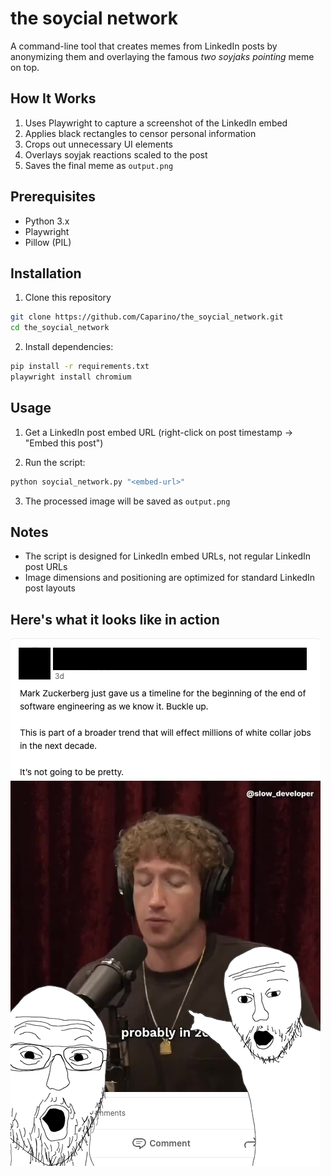# the soycial network

A command-line tool that creates memes from LinkedIn posts by anonymizing them and overlaying the famous *two soyjaks pointing* meme on top.

## How It Works
1. Uses Playwright to capture a screenshot of the LinkedIn embed
2. Applies black rectangles to censor personal information
3. Crops out unnecessary UI elements
4. Overlays soyjak reactions scaled to the post
5. Saves the final meme as `output.png`

## Prerequisites
- Python 3.x
- Playwright
- Pillow (PIL)

## Installation
1. Clone this repository
```bash
git clone https://github.com/Caparino/the_soycial_network.git
cd the_soycial_network
```

2. Install dependencies:
```bash
pip install -r requirements.txt
playwright install chromium
```

## Usage
1. Get a LinkedIn post embed URL (right-click on post timestamp → "Embed this post")

2. Run the script:
```bash
python soycial_network.py "<embed-url>"
```

3. The processed image will be saved as `output.png`
   
## Notes
- The script is designed for LinkedIn embed URLs, not regular LinkedIn post URLs
- Image dimensions and positioning are optimized for standard LinkedIn post layouts

## Here's what it looks like in action
![Here's what it looks like in action](sample_outputs/sample_3.png)
